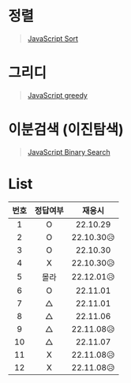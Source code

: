 # 정렬

> [JavaScript Sort](../../../theory/sort.md)

# 그리디

> [JavaScript greedy](../../../theory/greedy.md)

# 이분검색 (이진탐색)

> [JavaScript Binary Search](../../../theory/binarySearch.md)

# List

| 번호 | 정답여부 |   재응시   |
| :--: | :------: | :--------: |
|  1   |    O     |  22.10.29  |
|  2   |    O     | 22.10.30😥 |
|  3   |    O     |  22.10.30  |
|  4   |    X     | 22.10.30😥 |
|  5   |   몰라   | 22.12.01😥 |
|  6   |    O     |  22.11.01  |
|  7   |    △     |  22.11.01  |
|  8   |    △     |  22.11.06  |
|  9   |    △     | 22.11.08😥 |
|  10  |    △     |  22.11.07  |
|  11  |    X     | 22.11.08😥 |
|  12  |    X     | 22.11.08😥 |
